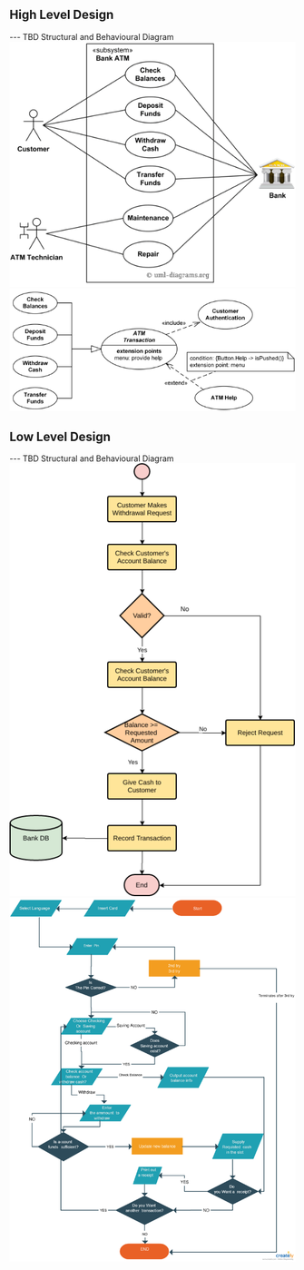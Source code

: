 ## High Level Design 

--- TBD Structural and Behavioural Diagram
![HighLevelBehaviouralDiagram](https://github.com/devathimahesh2/STEPIN_ATM_BANKING/blob/main/2_Architecture/use-case-example-atm.png)
![HighLevelBehaviouralDiagram](https://github.com/devathimahesh2/STEPIN_ATM_BANKING/blob/main/2_Architecture/use-case-example-atm-transactions.png)

## Low Level Design 

--- TBD Structural and Behavioural Diagram
![FeaturesLevelStructuralDiagram](https://github.com/devathimahesh2/STEPIN_ATM_BANKING/blob/main/2_Architecture/withdraw-cash.png)
![FeaturesLevelStructuralDiagram](https://github.com/devathimahesh2/STEPIN_ATM_BANKING/blob/main/2_Architecture/1d6eef6bd9644be0c9d42c8f190c5b60.png)